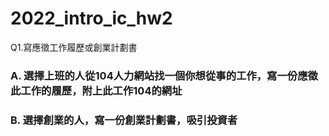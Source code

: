 # 2022_intro_ic_hw2
Q1.寫應徵工作履歷或創業計劃書
### A. 選擇上班的人從104人力網站找一個你想從事的工作，寫一份應徵此工作的履歷，附上此工作104的網址
### B. 選擇創業的人，寫一份創業計劃書，吸引投資者
